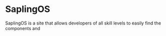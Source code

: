 # SaplingOS
SaplingOS is a site that allows developers of all skill levels to easily find the components and
